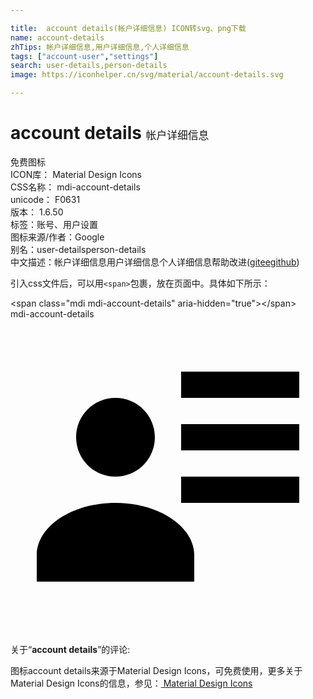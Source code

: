 ```yaml
---

title:  account details(帐户详细信息) ICON转svg、png下载
name: account-details
zhTips: 帐户详细信息,用户详细信息,个人详细信息
tags: ["account-user","settings"]
search: user-details,person-details
image: https://iconhelper.cn/svg/material/account-details.svg

---
```


# account details  <small style="font-size: 60%;font-weight: 100">帐户详细信息</small>


<div class="detail-page">
<p>
<span><span class="badge-success badge">免费图标</span> </span>
<br/>
<span>
ICON库：
<span class="badge-secondary badge">Material Design Icons</span> 
</span>
<br/>
<span>
CSS名称：
<span class="badge-secondary badge">mdi-account-details</span> 
</span>
<br/>
<span>
unicode：
<span class="badge-secondary badge">F0631</span> 
<copy-btn content='F0631' btn-title=""></copy-btn>
<copy-btn :content='String.fromCodePoint(parseInt("F0631", 16))' btn-title="复制U"></copy-btn>
</span>
<br/>
<span>
版本：
<span class="badge-secondary badge">1.6.50</span> 
</span><br/><span>标签：<span class="badge-light badge"><router-link to="/tags/account-user.html">账号、用户</router-link></span><span class="badge-light badge"><router-link to="/tags/settings.html">设置</router-link></span></span>
<br/>
<span>图标来源/作者：<span class="badge-light badge">Google</span></span> 
<br/>
<span>别名：<span class="badge-light badge">user-details</span><span class="badge-light badge">person-details</span></span><br/><span class="zh-detail">中文描述：<span class="badge-primary badge">帐户详细信息</span><span class="badge-primary badge">用户详细信息</span><span class="badge-primary badge">个人详细信息</span><span class="help-link"><span>帮助改进</span>(<a href="https://gitee.com/liuwave/icon-helper/edit/master/json/material/account-details.json" target="_blank" rel="noopener noreferrer">gitee</a><a href="https://github.com/liuwave/icon-helper/edit/master/json/material/account-details.json" target="_blank" rel="noopener noreferrer">github</a></span>)</span><br/>
</p>
</div>
<div class="alert alert-dark">
  <i class="mdi mdi-account-details mdi-48px"></i>
  <i class="mdi mdi-account-details mdi-36px"></i>
  <i class="mdi mdi-account-details mdi-24px"></i>
  <i class="mdi mdi-account-details mdi-18px"></i>
</div>
<div>
  <p>引入css文件后，可以用<code>&lt;span&gt;</code>包裹，放在页面中。具体如下所示：    
  </p>
  <div class="alert alert-primary" style="font-size: 14px">
    &lt;span class="mdi mdi-account-details" aria-hidden="true"&gt;&lt;/span&gt;
    <copy-btn content='<span class="mdi mdi-account-details" aria-hidden="true"></span>'></copy-btn>
  </div>
  <div class="alert alert-secondary">
    <i class="mdi mdi-account-details"
    style="font-size: 24px"
    aria-hidden="true"></i> mdi-account-details
    <copy-btn content="mdi-account-details" btn-title="复制图标名称"></copy-btn>
  </div>
</div>
<div id="svg" class="svg-wrap">
<svg xmlns="http://www.w3.org/2000/svg" viewBox="0 0 24 24"><path d="M11 9C11 10.66 9.66 12 8 12C6.34 12 5 10.66 5 9C5 7.34 6.34 6 8 6C9.66 6 11 7.34 11 9M14 20H2V18C2 15.79 4.69 14 8 14C11.31 14 14 15.79 14 18M22 12V14H13V12M22 8V10H13V8M22 4V6H13V4Z" /></svg>
</div>
<detail full-name='mdi-account-details'></detail>
<div class="icon-detail__container">
<p>关于“<b>account details</b>”的评论:</p>
</div>
<Vssue title="关于“account details”的评论" />    
<div><p>图标account details来源于Material Design Icons，可免费使用，更多关于 Material Design Icons的信息，参见：<a target="_blank" href="https://iconhelper.cn/material.html"> Material Design Icons</a>
</p></div>
